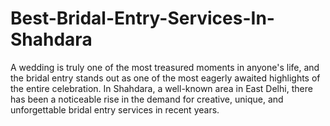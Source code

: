 # Best-Bridal-Entry-Services-In-Shahdara
A wedding is truly one of the most treasured moments in anyone's life, and the bridal entry stands out as one of the most eagerly awaited highlights of the entire celebration. In Shahdara, a well-known area in East Delhi, there has been a noticeable rise in the demand for creative, unique, and unforgettable bridal entry services in recent years.  
